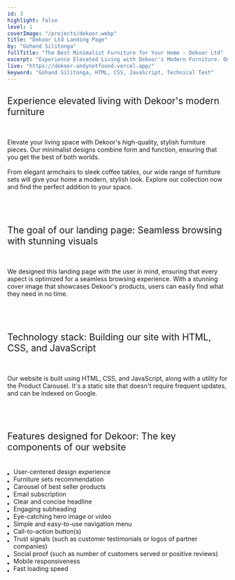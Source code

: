 ```yaml
---
id: 3
highlight: false
level: 1
coverImage: "/projects/dekoor.webp"
title: "Dekoor Ltd Landing Page"
by: "Gohand Silitonga"
fullTitle: "The Best Minimalist Furniture for Your Home - Dekoor Ltd"
excerpt: "Experience Elevated Living with Dekoor's Modern Furniture. Our site is built with HTML, CSS, and JS. Features: user-centric design, best-seller carousel, and more!"
live: "https://dekoor-andynotfound.vercel.app/"
keyword: "Gohand Silitonga, HTML, CSS, JavaScript, Technical Test"
---
```


<style>
  ul {
    list-style-type: none;
    margin: 0;
    padding: 0;
  }
  
  li {
    margin: 0 0 0 1em;
    padding: 0;
    position: relative;
  }
  
  li:before {
    content: "";
    position: absolute;
    top: 0.85em;
    left: -1em;
    width: 0.3em;
    height: 0.3em;
    background-color: black;
    border-radius: 50%;
  }
</style>

<h2 style="font-weight: 400;">Experience elevated living with Dekoor's modern furniture</h2>
<br>
<p>
    Elevate your living space with Dekoor's high-quality, stylish furniture pieces. Our minimalist designs combine form and function, ensuring that you get the best of both worlds.
    <br><br>
    From elegant armchairs to sleek coffee tables, our wide range of furniture sets will give your home a modern, stylish look. Explore our collection now and find the perfect addition to your space.
</p>
<br>

<br>
<h2 style="font-weight: 400;">The goal of our landing page: Seamless browsing with stunning visuals</h2>
<br>
<p>
  We designed this landing page with the user in mind, ensuring that every aspect is optimized for a seamless browsing experience. With a stunning cover image that showcases Dekoor's products, users can easily find what they need in no time.
</p>
<br>

<br>
<h2 style="font-weight: 400;">Technology stack: Building our site with HTML, CSS, and JavaScript</h2>
<br>
<p>
  Our website is built using HTML, CSS, and JavaScript, along with a utility for the Product Carousel. It's a static site that doesn't require frequent updates, and can be indexed on Google.
</p>
<br>

<br>
<h2 style="font-weight: 400;">Features designed for Dekoor: The key components of our website</h2>
<br>
<ul>
    <li>User-centered design experience</li>
    <li>Furniture sets recommendation</li>
    <li>Carousel of best seller products</li>
    <li>Email subscription</li>
    <li>Clear and concise headline</li>
    <li>Engaging subheading</li>
    <li>Eye-catching hero image or video</li>
    <li>Simple and easy-to-use navigation menu</li>
    <li>Call-to-action button(s)</li>
    <li>Trust signals (such as customer testimonials or logos of partner companies)</li>
    <li>Social proof (such as number of customers served or positive reviews)</li>
    <li>Mobile responsiveness</li>
    <li>Fast loading speed</li>
</ul>
